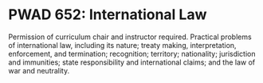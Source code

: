 # PWAD 652: International Law

Permission of curriculum chair and instructor required. Practical problems of international law, including its nature; treaty making, interpretation, enforcement, and termination; recognition; territory; nationality; jurisdiction and immunities; state responsibility and international claims; and the law of war and neutrality.